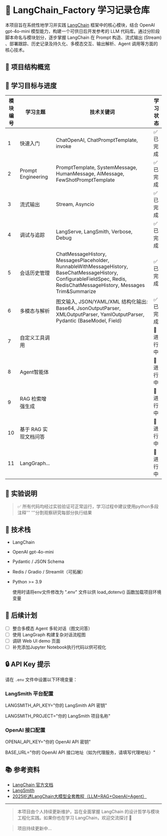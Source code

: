 # 🧠 LangChain_Factory 学习记录仓库

本项目旨在系统性地学习并实践 [LangChain](https://github.com/langchain-ai/langchain) 框架中的核心模块，结合 OpenAI gpt-4o-mini 模型能力，构建一个可供日后开发参考的 LLM 代码库。通过分阶段脚本命名与模块划分，逐步掌握 LangChain 在 Prompt 构造、流式输出 (Stream) 、部署跟踪、历史记录及持久化、多模态交互、输出解析、Agent 调用等方面的核心技术。

## 📁 项目结构概览


## 📌 学习目标与进度


| 模块编号 | 学习主题               | 技术关键词                                                                                                                                                                      | 学习状态  |
|------|--------------------|----------------------------------------------------------------------------------------------------------------------------------------------------------------------------| --------- |
| 1    | 快速入门               | ChatOpenAI, ChatPromptTemplate, invoke                                                                                                                                     | ✅ 已完成 |
| 2    | Prompt Engineering | PromptTemplate, SystemMessage, HumanMessage, AIMessage, FewShotPromptTemplate                                                                                              | ✅ 已完成 |
| 3    | 流式输出               | Stream, Asyncio                                                                                                                                                            | ✅ 已完成 |
| 4    | 调试与追踪              | LangServe, LangSmith, Verbose, Debug                                                                                                                                       | ✅ 已完成 |
| 5    | 会话历史管理             | ChatMessageHistory, MessagesPlaceholder, RunnableWithMessageHistory, BaseChatMessageHistory, ConfigurableFieldSpec, Redis, RedisChatMessageHistory, Messages Trim&Summarize | ✅ 已完成 |
| 6    | 多模态与解析             | 图文输入, JSON/YAML/XML 结构化输出: Base64, JsonOutputParser, XMLOutputParser, YamlOutputParser, Pydantic (BaseModel, Field)                                                        | ✅ 已完成 |
| 7    | 自定义工具调用            |                                                     | 🔄 进行中 |
| 8    | Agent智能体           |                                                     | 🔄 进行中 |
| 9    | RAG 检索增强生成         |                                                     | 🔄 进行中 |
| 10   | 基于 RAG 实现文档问答      |                                                     | 🔄 进行中 |
| 11   | LangGraph...       |                                                     | 🔄 进行中 |


## 🌟 实验说明

> ✅ 所有代码均经过实验验证可正常运行，学习过程中建议使用python多段注释''' '''分割观察研究每部分执行结果

## 🧩 技术栈

- LangChain
- OpenAI gpt-4o-mini
- Pydantic / JSON Schema
- Redis / Gradio / Streamlit（可拓展）
- Python >= 3.9

  使用时请将env文件修改为 ".env" 文件以供 load_dotenv() 函数加载项目环境变量

## 📝 后续计划

- [ ]  整合多模态 Agent 多轮对话（图文问答）
- [ ]  使用 LangGraph 构建复杂对话流程图
- [ ]  调研 Web UI demo 页面
- [ ]  补充添加Jupyter Notebook执行代码以供可视化

## 🔒 API Key 提示

请在 `.env` 文件中设置以下环境变量：

### LangSmith 平台配置
LANGSMITH_API_KEY="你的 LangSmith API 密钥"

LANGSMITH_PROJECT="你的 LangSmith 项目名称"

### OpenAI 接口配置
OPENAI_API_KEY="你的 OpenAI API 密钥"

BASE_URL="你的 OpenAI API 接口地址（如为代理服务，请填写代理地址）"

## 📚 参考资料

- [LangChain 官方文档](https://docs.langchain.com/)
- [LangSmith](https://docs.smith.langchain.com/)
- [2025吃透LangChain大模型全套教程（LLM+RAG+OpenAI+Agent）](https://www.bilibili.com/video/BV1BgfBYoEpQ?spm_id_from=333.788.videopod.sections&vd_source=0f72224dce55d1f258be21ec3ad13c7a)
---

> 本项目由个人持续更新维护，旨在全面掌握 LangChain 的设计哲学与模块工程化实践。如果你也在学习 LangChain，欢迎交流探讨 🤝

> 项目持续更新中...
